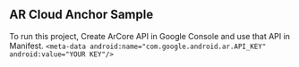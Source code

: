 ## AR Cloud Anchor Sample

To run this project, Create ArCore API in Google Console and use that API in Manifest.
`
<meta-data
android:name="com.google.android.ar.API_KEY"
android:value="YOUR KEY"/>
`